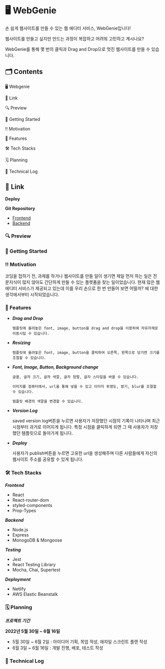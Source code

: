 # 🖥 WebGenie

손 쉽게 웹사이트를 만들 수 있는 웹 에디터 서비스, WebGenie입니다!

웹사이트를 만들고 싶지만 만드는 과정이 복잡하고 어려워 고민하고 계시나요?

WebGenie를 통해 몇 번의 클릭과 Drag and Drop으로 멋진 웹사이트를 만들 수 있습니다.

## 🗂 Contents

🖥 Webgenie

📎 Link

🔍 Preview

🔑 Getting Started

‼️ Motivation

🌈 Features

🛠 Tech Stacks

🗓 Planning

📝 Technical Log

## 📎 Link

**Deploy**

**Git Repository**

- [Frontend](https://github.com/Web-Genie/WebGenie-webgenie-frontend)
- [Backend](https://github.com/Web-Genie/WebGenie-webgenie-backend)

### 🔍 Preview

### 🔑 Getting Started

### ‼️ Motivation

코딩을 접하기 전, 과제를 하거나 웹사이트를 만들 일이 생기면 제일 먼저 하는 일은 전문지식이 많지 않아도 간단하게 만들 수 있는 플랫폼을 찾는 일이었습니다. 현재 많은 웹에디터 서비스가 제공되고 있는데 이를 우리 손으로 한 번 만들어 보면 어떨까? 에 대한 생각에서부터 시작되었습니다.

### 🌈 Features

- **_Drag and Drop_**

      템플릿에 올려놓은 font, image, button을 drag and drop을 이용하여 자유자재로 이동시킬 수 있습니다.

- **_Resizing_**

      템플릿에 올려놓은 font, image, button을 클릭하여 오른쪽, 왼쪽으로 당기면 크기를 조절할 수 있습니다.

- **_Font, Image, Button, Background change_**

      글꼴, 글자 크기, 글자 색깔, 글자 정렬, 글자 스타일을 바꿀 수 있습니다.

      이미지를 컴퓨터에서, url을 통해 넣을 수 있고 이미지 투명도, 밝기, blur를 조절할 수 있습니다.

      템플릿 배경의 색깔을 변경할 수 있습니다.

- **_Version Log_**

  saved version log버튼을 누르면 사용자가 저장했던 시점의 기록이 나타나며 최근 시점부터 과거로 이어지게 됩니다. 특정 시점을 클릭하게 되면 그 때 사용자가 저장했던 템플릿으로 돌아가게 됩니다.

- **_Deploy_**

  사용자가 publish버튼을 누르면 고유한 url을 생성해주며 다른 사람들에게 자신의 웹사이트 주소를 공유할 수 있게 됩니다.

### 🛠 Tech Stacks

**_Frontend_**

- React
- React-router-dom
- styled-components
- Prop-Types

**_Backend_**

- Node.js
- Express
- MonogoDB & Mongoose

**_Testing_**

- Jest
- React Testing Library
- Mocha, Chai, Supertest

**_Deployment_**

- Netlify
- AWS Elastic Beanstalk

### 🗓 Planning

**_프로젝트 기간_**

**2022년 5월 30일 ~ 6월 16일**

- 5월 30일 ~ 6월 2일 : 아이디어 기획, 목업 작성, 애자일 스크린트 플랜 작성
- 6월 3일 ~ 6월 16일 : 개발 진행, 배포, 테스트 작성

### 📝 Technical Log
